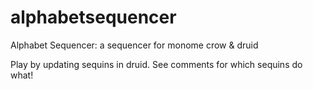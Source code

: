 # alphabetsequencer
Alphabet Sequencer:
a sequencer for monome crow & druid

Play by updating sequins in druid. See comments for which sequins do what!
